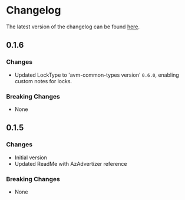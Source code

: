 # Changelog

The latest version of the changelog can be found [here](https://github.com/Azure/bicep-registry-modules/blob/main/avm/res/network/connection/CHANGELOG.md).

## 0.1.6

### Changes

- Updated LockType to 'avm-common-types version' `0.6.0`, enabling custom notes for locks.

### Breaking Changes

- None

## 0.1.5

### Changes

- Initial version
- Updated ReadMe with AzAdvertizer reference

### Breaking Changes

- None

